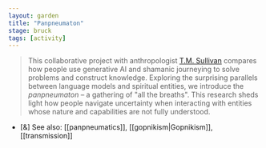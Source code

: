 ```yaml
---  
layout: garden
title: "Panpneumaton"
stage: bruck
tags: [activity]
---
```


> This collaborative project with anthropologist [T.M. Sullivan](https://tmsullivan.co.uk/) compares how people use generative AI and shamanic journeying to solve problems and construct knowledge. Exploring the surprising parallels between language models and spiritual entities, we introduce the _panpneumaton_ – a gathering of "all the breaths". This research sheds light how people navigate uncertainty when interacting with entities whose nature and capabilities are not fully understood.

- [&] See also: [[panpneumatics]], [[gopnikism|Gopnikism]], [[transmission]]